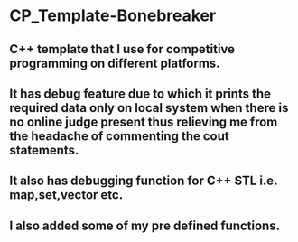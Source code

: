 # CP_Template-Bonebreaker

## C++ template that I use for competitive programming on different platforms.
## It has debug feature due to which it prints the required data only on local system when there is no online judge present thus relieving me from the headache of commenting the cout statements.
## It also has debugging function for C++ STL i.e. map,set,vector etc.
## I also added some of my pre defined functions.
